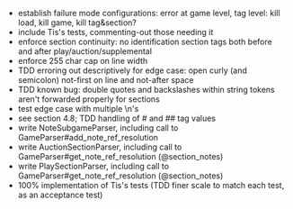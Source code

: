 * establish failure mode configurations: error at game level, tag level: kill load, kill game, kill tag&section?
* include Tis's tests, commenting-out those needing it
* enforce section continuity: no identification section tags both before and after play/auction/supplemental
* enforce 255 char cap on line width
* TDD erroring out descriptively for edge case: open curly (and semicolon) not-first on line and not-after space
* TDD known bug: double quotes and backslashes within string tokens aren't forwarded properly for sections
* test edge case with multiple \n's
* see section 4.8; TDD handling of # and ## tag values
* write NoteSubgameParser, including call to GameParser#add_note_ref_resolution
* write AuctionSectionParser, including call to GameParser#get_note_ref_resolution (@section_notes)
* write PlaySectionParser, including call to GameParser#get_note_ref_resolution (@section_notes)
* 100% implementation of Tis's tests (TDD finer scale to match each test, as an acceptance test)